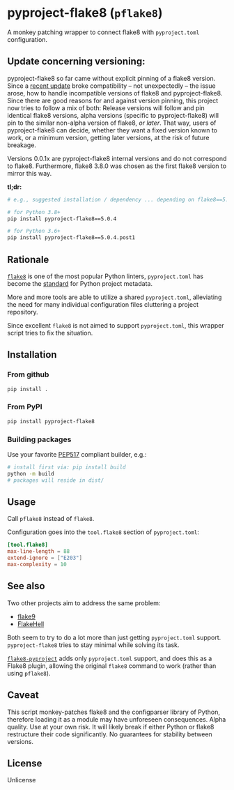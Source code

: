 # pyproject-flake8 (`pflake8`)

A monkey patching wrapper to connect flake8 with `pyproject.toml` configuration.

## Update concerning versioning:

pyproject-flake8 so far came without explicit pinning of a flake8 version. Since a [recent update](https://github.com/csachs/pyproject-flake8/issues/13) broke compatibility – not unexpectedly – the issue arose, how to handle incompatible versions of flake8 and pyproject-flake8.
Since there are good reasons for and against version pinning, this project now tries to follow a mix of both:
Release versions will follow and pin identical flake8 versions, alpha versions (specific to pyproject-flake8) will pin to the similar non-alpha version of flake8, *or later*.
That way, users of pyproject-flake8 can decide, whether they want a fixed version known to work, or a minimum version, getting later versions, at the risk of future breakage.

Versions 0.0.1x are pyproject-flake8 internal versions and do not correspond to flake8. Furthermore, flake8 3.8.0 was chosen as the first flake8 version to mirror this way.

**tl;dr:**

```bash
# e.g., suggested installation / dependency ... depending on flake8==5.0.4

# for Python 3.8+
pip install pyproject-flake8==5.0.4

# for Python 3.6+
pip install pyproject-flake8==5.0.4.post1
```

## Rationale

[`flake8`](https://flake8.pycqa.org/) is one of the most popular Python linters, `pyproject.toml` has become the [standard](https://www.python.org/dev/peps/pep-0518/) for Python project metadata.

More and more tools are able to utilize a shared `pyproject.toml`, alleviating the need for many individual configuration files cluttering a project repository.

Since excellent `flake8` is not aimed to support `pyproject.toml`, this wrapper script tries to fix the situation.

## Installation

### From github 

```bash
pip install .
```

### From PyPI

```bash
pip install pyproject-flake8
```

### Building packages

Use your favorite [PEP517](https://www.python.org/dev/peps/pep-0517/) compliant builder, e.g.:
```bash
# install first via: pip install build
python -m build
# packages will reside in dist/
```

## Usage

Call `pflake8` instead of `flake8`.

Configuration goes into the `tool.flake8` section of `pyproject.toml`: 

```toml
[tool.flake8]
max-line-length = 88
extend-ignore = ["E203"]
max-complexity = 10
```

## See also

Two other projects aim to address the same problem:

- [flake9](https://gitlab.com/retnikt/flake9)
- [FlakeHell](https://github.com/life4/flakehell)

Both seem to try to do a lot more than just getting `pyproject.toml` support. `pyproject-flake8` tries to stay minimal while solving its task. 

[`flake8-pyproject`](https://github.com/john-hen/Flake8-pyproject) adds only `pyproject.toml` support, and does this as a Flake8 plugin, allowing
the original `flake8` command to work (rather than using `pflake8`).

## Caveat

This script monkey-patches flake8 and the configparser library of Python, therefore loading it as a module may have unforeseen consequences.
Alpha quality. Use at your own risk. It will likely break if either Python or flake8 restructure their code significantly. No guarantees for stability between versions.

## License

Unlicense
